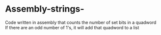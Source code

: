 # Assembly-strings-
Code written in assembly that counts the number of set bits in a quadword
If there are an odd number of 1's, it will add that quadword to a list
